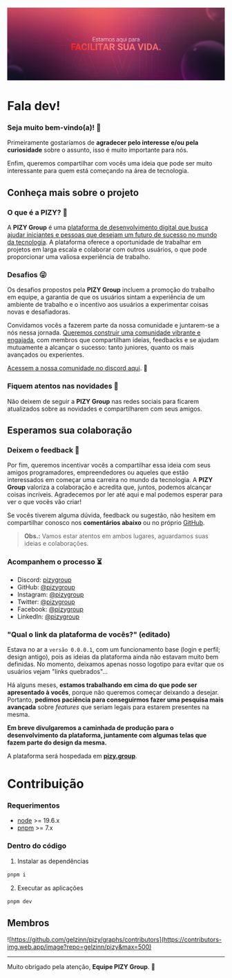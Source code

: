 !["PIZY Group banner"](https://raw.githubusercontent.com/pizygroup/.github/main/assets/pizygroup-github-banner-v2.png)

# Fala dev!
### Seja muito bem-vindo(a)! 🤗

Primeiramente gostaríamos de **agradecer pelo interesse e/ou pela curiosidade** sobre o assunto, isso é muito importante para nós.

Enfim, queremos compartilhar com vocês uma ideia que pode ser muito interessante para quem está começando na área de tecnologia.

## Conheça mais sobre o projeto

### O que é a PIZY? 🤔

A **PIZY Group** é uma <ins>plataforma de desenvolvimento digital que busca ajudar iniciantes e pessoas que desejam um futuro de sucesso no mundo da tecnologia</ins>. A plataforma oferece a oportunidade de trabalhar em projetos em larga escala e colaborar com outros usuários, o que pode proporcionar uma valiosa experiência de trabalho.

### Desafios 😜

Os desafios propostos pela **PIZY Group** incluem a promoção do trabalho em equipe, a garantia de que os usuários sintam a experiência de um ambiente de trabalho e o incentivo aos usuários a experimentar coisas novas e desafiadoras.

Convidamos vocês a fazerem parte da nossa comunidade e juntarem-se a nós nessa jornada. <ins>Queremos construir uma comunidade vibrante e engajada</ins>, com membros que compartilham ideias, feedbacks e se ajudam mutuamente a alcançar o sucesso: tanto juniores, quanto os mais avançados ou experientes.

[Acessem a nossa comunidade no discord aqui](https://discord.gg/TW3zMrtjNV). 🤗

### Fiquem atentos nas novidades 🤩

Não deixem de seguir a **PIZY Group** nas redes sociais para ficarem atualizados sobre as novidades e compartilharem com seus amigos.

## Esperamos sua colaboração

### Deixem o feedback 💬

Por fim, queremos incentivar vocês a compartilhar essa ideia com seus amigos programadores, empreendedores ou aqueles que estão interessados em começar uma carreira no mundo da tecnologia. A **PIZY Group** valoriza a colaboração e acredita que, juntos, podemos alcançar coisas incríveis. Agradecemos por ler até aqui e mal podemos esperar para ver o que vocês vão criar!

Se vocês tiverem alguma dúvida, feedback ou sugestão, não hesitem em compartilhar conosco nos **comentários abaixo** ou no próprio [GitHub](https://github.com/orgs/pizygroup/discussions/1). 

> **Obs.:** Vamos estar atentos em ambos lugares, aguardamos suas ideias e colaborações.

### Acompanhem o processo ⏳

* Discord: [pizygroup](https://discord.gg/TW3zMrtjNV)
* GitHub: [@pizygroup](https://github.com/pizygroup)
* Instagram: [@pizygroup](https://instagram.com/pizygroup/)
* Twitter: [@pizygroup](https://twitter.com/pizygroup)
* Facebook: [@pizygroup](https://facebook.com/pizygroup)
* LinkedIn: [@pizygroup](https://www.linkedin.com/company/pizygroup)

### "Qual o link da plataforma de vocês?" (editado)

Estava no ar a `versão 0.0.0.1`, com um funcionamento base (login e perfil; design antigo), pois as ideias da plataforma ainda não estavam muito bem definidas. No momento, deixamos apenas nosso logotipo para evitar que os usuários vejam "links quebrados"...

Há alguns meses, **estamos trabalhando em cima do que pode ser apresentado à vocês**, porque não queremos começar deixando a desejar. Portanto, **pedimos paciência para conseguirmos fazer uma pesquisa mais avançada** sobre _features_ que seriam legais para estarem presentes na mesma.

**Em breve divulgaremos a caminhada de produção para o desenvolvimento da plataforma, juntamente com algumas telas que fazem parte do design da mesma.**

A plataforma será hospedada em [**pizy.group**](https://pizy.group).

# Contribuição

### Requerimentos

- [node](https://nodejs.org/en/download/) >= 19.6.x
- [pnpm](https://pnpm.io/installation) >= 7.x

### Dentro do código

1. Instalar as dependências

```bash
pnpm i
```

2. Executar as aplicações

```bash
pnpm dev
```
## Membros

![https://github.com/gelzinn/pizy/graphs/contributors](https://contributors-img.web.app/image?repo=gelzinn/pizy&max=500)

---

Muito obrigado pela atenção,
**Equipe PIZY Group**. 💖

